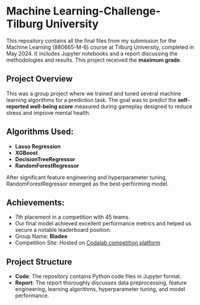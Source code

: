 # Machine Learning-Challenge-Tilburg University

This repository contains all the final files from my submission for the Machine Learning (880665-M-6) course at Tilburg University, completed in May 2024. It includes Jupyter notebooks and a report discussing the methodologies and results. This project received the **maximum grade**.

## Project Overview

This was a group project where we trained and tuned several machine learning algorithms for a prediction task. The goal was to predict the **self-reported well-being score** measured during gameplay designed to reduce stress and improve mental health.

## Algorithms Used:
- **Lasso Regression**
- **XGBoost**
- **DecisionTreeRegressor**
- **RandomForestRegressor**

After significant feature engineering and hyperparameter tuning, RandomForestRegressor emerged as the best-performing model.

## Achievements:
- 7th placement in a competition with 45 teams.
- Our final model achieved excellent performance metrics and helped us secure a notable leaderboard position.
- Group Name: **Bladee**
- Competition Site: Hosted on [Codalab competition platform](https://codalab.lisn.upsaclay.fr/competitions/19116?secret_key=9e2695a9-5327-459d-99a1-9b765cd6750b#results)


## Project Structure
- **Code**: The repository contains Python code files in Jupyter format.
- **Report**: The report thoroughly discusses data preprocessing, feature engineering, learning algorithms, hyperparameter tuning, and model performance.
